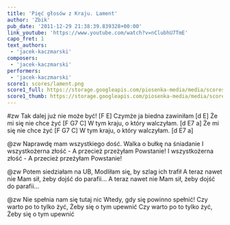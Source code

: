 ```yaml
---
title: 'Pięć głosów z Kraju. Lament'
author: 'Zbik'
pub_date: '2011-12-29 21:38:39.839328+00:00'
link_youtube: 'https://www.youtube.com/watch?v=nClubhU7TmE'
capo_fret: 1
text_authors:
 - 'jacek-kaczmarski'
composers:
 - 'jacek-kaczmarski'
performers:
 - 'jacek-kaczmarski'
score1: scores/lament.png
score1_full: https://storage.googleapis.com/piosenka-media/media/scores/lament.png
score1_thumb: https://storage.googleapis.com/piosenka-media/media/scores/lament.png.180x0_q85_upscale.jpg
---
```


#zw
Tak dalej już nie może być! [F E]
Czymże ja biedna zawiniłam [d E]
Że mi się nie chce żyć [F G7 C]
W tym kraju, o który walczyłam. [d E7 a]
Że mi się nie chce żyć [F G7 C]
W tym kraju, o który walczyłam. [d E7 a]

@zw
Naprawdę mam wszystkiego dość.
Walka o bułkę na śniadanie
I wszystkożerna złość -
A przecież przeżyłam Powstanie!
I wszystkożerna złość -
A przecież przeżyłam Powstanie!

@zw
Potem siedziałam na UB,
Modliłam się, by szlag ich trafił
A teraz nawet nie
Mam sił, żeby dojść do parafii...
A teraz nawet nie
Mam sił, żeby dojść do parafii...

@zw
Nie spełnia nam się tutaj nic
Wtedy, gdy się powinno spełnić!
Czy warto po to tylko żyć,
Żeby się o tym upewnić
Czy warto po to tylko żyć,
Żeby się o tym upewnić